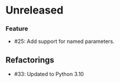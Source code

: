 # Unreleased

### Feature

* #25: Add support for named parameters.

## Refactorings

* #33: Updated to Python 3.10
